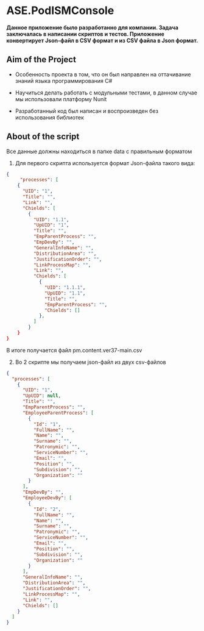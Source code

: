 # ASE.PodISMConsole

**Данное приложение было разработанно для компании. 
Задача заключалась в написании скриптов и тестов. 
Приложение конвертирует Json-файл в CSV формат и из CSV файла в Json формат.** 
 
## Aim of the Project

- Особенность проекта в том, что он был направлен на оттачивание знаний языка программирования C#

- Научиться делать работать с модульными тестами, в данном случае мы использовали платформу Nunit

- Разработанный код был написан и воспроизведен без использования библиотек

## About of the script

Все данные должны находиться в папке data с правильным форматом

1. Для первого скрипта используется формат Json-файла такого вида:

```json
{
     "processes": [
    {
      "UID": "1",
      "Title": "",
      "Link": "",
      "Chields": [
        {
          "UID": "1.1",
          "UpUID": "1",
          "Title": "",
          "EmpParentProcess": "",
          "EmpDevBy": "",
          "GeneralInfoName": "",
          "DistributionArea": "",
          "JustificationOrder": "",
          "LinkProcessMap": "",
          "Link": "",
          "Chields": [
            {
              "UID": "1.1.1",
              "UpUID": "1.1",
              "Title": "",
              "EmpParentProcess": "",
              "Chields": []
            },
          ]
        }
    }
}
```

В итоге получается файл pm.content.ver37-main.csv


2. Во 2 скрипте мы получаем json-файл из двух csv-файлов

```json 
{
  "processes": [
    {
      "UID": "1",
      "UpUID": null,
      "Title": "",
      "EmpParentProcess": "",
      "EmployeeParentProcess": [
        {
          "Id": "1",
          "FullName": "",
          "Name": "",
          "Surname": "",
          "Patronymic": "",
          "ServiceNumber": "",
          "Email": "",
          "Position": "",
          "Subdivision": "",
          "Organization": ""
        }
      ],
      "EmpDevBy": "",
      "EmployeeDevBy": [
        {
          "Id": "2",
          "FullName": "",
          "Name": "",
          "Surname": "",
          "Patronymic": "",
          "ServiceNumber": "",
          "Email": "",
          "Position": "",
          "Subdivision": "",
          "Organization": ""
        }
      ],
      "GeneralInfoName": "",
      "DistributionArea": "",
      "JustificationOrder": "",
      "LinkProcessMap": "",
      "Link": "",
      "Chields": []
    }
  ]
}
```